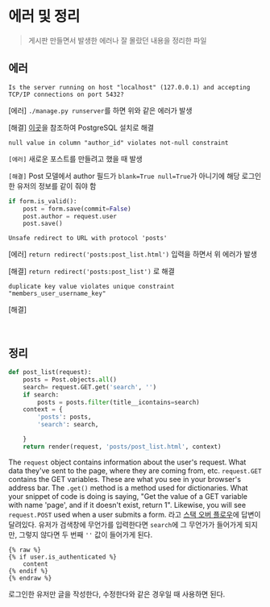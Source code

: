 # 에러 및 정리

> 게시판 만들면서 발생한 에러나 잘 몰랐던 내용을 정리한 파일



## 에러

```
Is the server running on host "localhost" (127.0.0.1) and accepting
TCP/IP connections on port 5432?
```

[에러] `./manage.py runserver`를 하면 위와 같은 에러가 발생

[해결] [이곳](https://stackoverflow.com/questions/37307346/is-the-server-running-on-host-localhost-1-and-accepting-tcp-ip-connections)을 참조하여 PostgreSQL 설치로 해결



```
null value in column "author_id" violates not-null constraint
```

`[에러]` 새로운 포스트를 만들려고 했을 때 발생

`[해결]`  Post 모델에서 author 필드가 `blank=True null=True`가 아니기에 해당 로그인한 유저의 정보를 같이 줘야 함

```python
if form.is_valid():
    post = form.save(commit=False)
    post.author = request.user
    post.save()
```



```
Unsafe redirect to URL with protocol 'posts'
```

[에러] `return redirect('posts:post_list.html')` 입력을 하면서 위 에러가 발생

[해결] `return redirect('posts:post_list')` 로 해결



```
duplicate key value violates unique constraint "members_user_username_key"
```

[해결]

<br>

## 정리

```python
def post_list(request):
    posts = Post.objects.all()
    search= request.GET.get('search', '')
    if search:
        posts = posts.filter(title__icontains=search)
    context = {
        'posts': posts,
        'search': search,

    }
    return render(request, 'posts/post_list.html', context)
```

The `request` object contains information about the user's request. What data they've sent to the page, where they are coming from, etc. `request.GET` contains the GET variables. These are what you see in your browser's address bar. The `.get()` method is a method used for dictionaries. What your snippet of code is doing is saying, "Get the value of a GET variable with name 'page', and if it doesn't exist, return 1". Likewise, you will see `request.POST` used when a user submits a form. 라고 [스택 오버 플로우](https://stackoverflow.com/questions/44598962/what-does-request-get-get-means)에 답변이 달려있다. 유저가 검색창에 무언가를 입력한다면 `search`에 그 무언가가 들어가게 되지만, 그렇지 않다면 두 번째  `''` 값이 들어가게 된다.



```
{% raw %}
{% if user.is_authenticated %}
    content 
{% endif %}
{% endraw %}
```

로그인한 유저만 글을 작성한다, 수정한다와 같은 경우일 때 사용하면 된다.